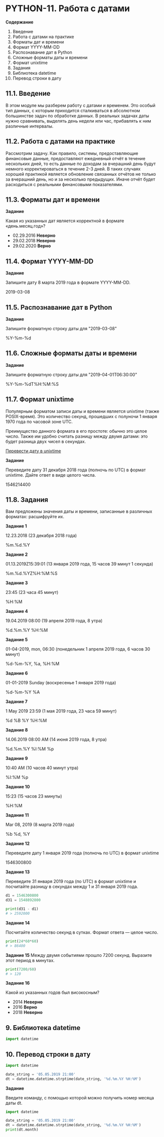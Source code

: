 # PYTHON-11. Работа с датами

**Содержание**

1. Введение
1. Работа с датами на практике
1. Форматы дат и времени
1. Формат YYYY-MM-DD
1. Распознавание дат в Python
1. Сложные форматы даты и времени
1. Формат unixtime
1. Задания
1. Библиотека datetime
1. Перевод строки в дату


## 11.1. Введение
В этом модуле мы разберем работу с датами и временем.
Это особый тип данных, с которым приходится сталкиваться в абсолютном большинстве задач по обработке данных.
В реальных задачах даты нужно сравнивать, выделять день недели или час, прибавлять к ним различные интервалы.


## 11.2. Работа с датами на практике
Рассмотрим задачу.
Как правило, системы, предоставляющие финансовые данные, предоставляют ежедневный отчёт в течение нескольких дней,
то есть данные по доходам за вчерашний день будут немного корректироваться в течение 2-3 дней.
В таких случаях хорошей практикой является обновление связанных отчётов не только за вчерашний день,
но и за несколько предыдущих. Иначе отчёт будет расходиться с реальными финансовыми показателями.


## 11.3. Форматы дат и времени

**Задание**

Какая из указанных дат является корректной в формате «день.месяц.год»?

- 02.29.2016 **Неверно**
- 29.02.2018 **Неверно**
- 29.02.2020 **Верно**


## 11.4. Формат YYYY-MM-DD

**Задание**

Запишите дату 8 марта 2019 года в формате YYYY-MM-DD.

2019-03-08


## 11.5. Распознавание дат в Python

**Задание**

Запишите форматную строку даты для "2019-03-08"

%Y-%m-%d


## 11.6. Сложные форматы даты и времени

**Задание**

Запишите форматную строку даты для "2019-04-01T06:30:00"

%Y-%m-%dT%H:%M:%S


## 11.7. Формат unixtime
Популярным форматом записи даты и времени является unixtime (также POSIX-время).
Это количество секунд, прошедших с полуночи 1 января 1970 года по часовой зоне UTC.

Преимущество данного формата в его простоте: обычно это целое число.
Также им удобно считать разницу между двумя датами: это будет разница двух чисел в секундах.

[Перевести дату в unixtime](https://www.onlineconversion.com/unix_time.htm)

**Задание**

Переведите дату 31 декабря 2018 года (полночь по UTC) в формат unixtime. Дайте ответ в виде целого числа.

1546214400


## 11.8. Задания
Вам предложены значения даты и времени, записанные в различных форматах: расшифруйте их.

**Задание 1**

12.23.2018 (23 декабря 2018 года)

%m.%d.%Y

**Задание 2**

01.13.2019Z15:39:01 (13 января 2019 года, 15 часов 39 минут 1 секунда)

%m.%d.%YZ%H:%M:%S

**Задание 3**

23:45 (23 часа 45 минут)

%H:%M

**Задание 4**

19.04.2019 08:00 (19 апреля 2019 года, 8 утра)

%d.%m.%Y %H:%M

**Задание 5**

01-04-2019, mon, 06:30 (понедельник 1 апреля 2019 года, 6 часов 30 минут)

%d-%m-%Y, %a, %H:%M

**Задание 6**

01-01-2019 Sunday (воскресенье 1 января 2019 года)

%d-%m-%Y %A

**Задание 7**

1 May 2019 23:59 (1 мая 2019 года, 23 часа 59 минут)

%d %B %Y %H:%M


**Задание 8**

14.06.2019 08:00 AM (14 июня 2019 года, 8 утра)

%d.%m.%Y %I:%M %p

**Задание 9**

10:40 AM (10 часов 40 минут утра)

%I:%M %p

**Задание 10**

15:23 (15 часов 23 минуты)

%H:%M

**Задание 11**

Mar 08, 2019 (8 марта 2019 года)

%b %d, %Y

**Задание 12**

Переведите дату 1 января 2019 года (полночь по UTC) в формат unixtime

1546300800

**Задание 13**

Переведите 31 января 2019 года (по UTC) в формат unixtime и посчитайте разницу в секундах между 1 и 31 января 2019 года.

```python
d1 = 1546300800
d31 = 1548892800

print(d31 - d1)
# > 2592000
```

**Задание 14**

Посчитайте количество секунд в сутках. Формат ответа — целое число.

```python
print(24*60*60)
# > 86400
```

**Задание 15**
Между двумя событиями прошло 7200 секунд. Выразите этот период в минутах.

```python
print(7200/60)
# > 120
```

**Задание 16**

Какой из указанных годов был високосным?

- 2014 **Неверно**
- 2016 **Верно**
- 2018 **Неверно**


## 9. Библиотека datetime

```python
import datetime
```


## 10. Перевод строки в дату

```python
import datetime

date_string = '05.05.2019 21:00'
dt = datetime.datetime.strptime(date_string, '%d.%m.%Y %H:%M')
```

**Задание**

Введите команду, с помощью которой можно получить номер месяца даты dt.

```python
import datetime

date_string = '05.05.2019 21:00'
dt = datetime.datetime.strptime(date_string, '%d.%m.%Y %H:%M')
print(dt.month)
```
 